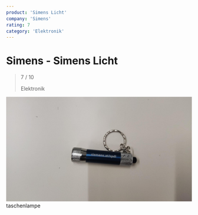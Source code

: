 ```yaml
---
product: 'Simens Licht'
company: 'Simens'
rating: 7
category: 'Elektronik'
---
```


# Simens - Simens Licht
>
> 7 / 10
>
> Elektronik

![Simens Licht](assets\simens-simens-licht-9f5b638a-4dd0-4ae9-996d-8ac1c3d2d032.jpg)
taschenlampe
